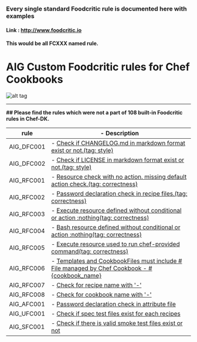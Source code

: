 ### Every single standard Foodcritic rule is documented here with examples

#### Link : http://www.foodcritic.io

#### This would be all FCXXX named rule. 


# AIG Custom Foodcritic rules for Chef Cookbooks

![alt tag](http://www.foodcritic.io/images/foodcritic.png)

----------


__## Please find the rules which were not a part of 108 built-in Foodcritic rules in Chef-DK.__




**rule**| - **Description**
------- | ------------------
AIG_DFC001 | -    [Check if CHANGELOG.md in markdown format exist or not.(tag: style)](doc_rules.md)
AIG_DFC002 | -    [Check if LICENSE in markdown format exist or not.(tag: style)](doc_rules.md)
AIG_RFC001 | -    [Resource check with no action. missing default action check.(tag: correctness)](recipe_rules.md)
AIG_RFC002 | -    [Password declaration check in recipe files.(tag: correctness)](recipe_rules.md)
AIG_RFC003 | -    [Execute resource defined without conditional or action :nothing(tag: correctness)](recipe_rules.md)
AIG_RFC004 | -    [Bash resource defined without conditional or action :nothing(tag: correctness)](recipe_rules.md)
AIG_RFC005 | -    [Execute resource used to run chef-provided command(tag: correctness)](recipe_rules.md)
AIG_RFC006 | -    [Templates and CookbookFiles must include # File managed by Chef Cookbook - #{cookbook_name}](recipe_rules.md)
AIG_RFC007 | -    [Check for recipe name with '-'](recipe_rules.md)
AIG_RFC008 | -    [Check for cookbook name with '-'](recipe_rules.md)
AIG_AFC001 | -    [Password declaration check in attribute file](attribute_rules.md)
AIG_UFC001 | -    [Check if spec test files exist for each recipes](spec_rules.md)
AIG_SFC001 | -    [Check if there is valid smoke test files exist or not](smoke_rules.md)
